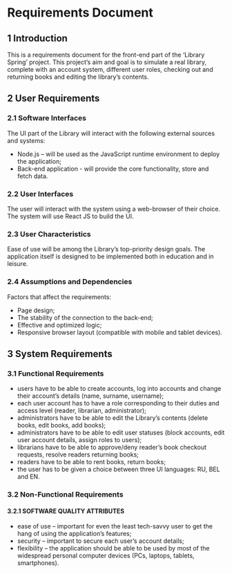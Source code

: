 # Requirements Document

## 1 Introduction

This is a requirements document for the front-end part of the ‘Library Spring’ project. This project’s aim and goal is
to simulate a real library, complete with an account system, different user roles, checking out and returning books and
editing the library’s contents.

## 2 User Requirements

### 2.1 Software Interfaces

The UI part of the Library will interact with the following external sources and systems:

* Node.js – will be used as the JavaScript runtime environment to deploy the application;
* Back-end application - will provide the core functionality, store and fetch data.

### 2.2 User Interfaces

The user will interact with the system using a web-browser of their
choice. The system will use React JS to build the UI.

### 2.3 User Characteristics

Ease of use will be among the Library’s top-priority design goals. The
application itself is designed to be implemented both in education and in
leisure.

### 2.4 Assumptions and Dependencies

Factors that affect the requirements:

* Page design;
* The stability of the connection to the back-end;
* Effective and optimized logic;
* Responsive browser layout (compatible with mobile and tablet devices).

## 3 System Requirements

### 3.1 Functional Requirements

* users have to be able to create accounts, log into accounts and change
  their account’s details (name, surname, username);
* each user account has to have a role corresponding to their duties and
  access level (reader, librarian, administrator);
* administrators have to be able to edit the Library’s contents (delete
  books, edit books, add books);
* administrators have to be able to edit user statuses (block accounts, edit
  user account details, assign roles to users);
* librarians have to be able to approve/deny reader’s book checkout
  requests, resolve readers returning books;
* readers have to be able to rent books, return books;
* the user has to be given a choice between three UI languages: RU, BEL
  and EN.

### 3.2 Non-Functional Requirements

#### 3.2.1 SOFTWARE QUALITY ATTRIBUTES

* ease of use – important for even the least tech-savvy user to get the hang
  of using the application’s features;
* security – important to secure each user’s account details;
* flexibility – the application should be able to be used by most of the
  widespread personal computer devices (PCs, laptops, tablets,
  smartphones).
